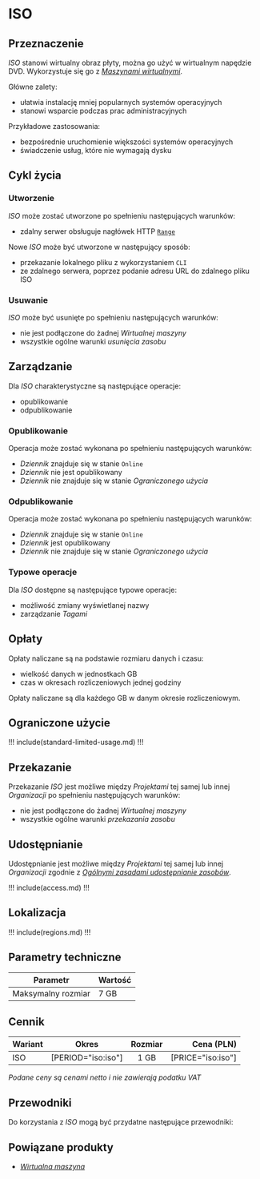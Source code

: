 # ISO

## Przeznaczenie

*ISO* stanowi wirtualny obraz płyty, można go użyć w wirtualnym napędzie DVD. Wykorzystuje się go z *[Maszynami wirtualnymi](/resource/compute/virtual-machine.md)*.

Główne zalety:

 * ułatwia instalację mniej popularnych systemów operacyjnych
 * stanowi wsparcie podczas prac administracyjnych

Przykładowe zastosowania:

 * bezpośrednie uruchomienie większości systemów operacyjnych
 * świadczenie usług, które nie wymagają dysku

## Cykl życia

### Utworzenie

*ISO* może zostać utworzone po spełnieniu następujących warunków:

 * zdalny serwer obsługuje nagłówek HTTP [`Range`](https://tools.ietf.org/html/rfc7233)

Nowe *ISO* może być utworzone w następujący sposób:

 * przekazanie lokalnego pliku z wykorzystaniem `CLI`
 * ze zdalnego serwera, poprzez podanie adresu URL do zdalnego pliku ISO

### Usuwanie

*ISO* może być usunięte po spełnieniu następujących warunków:

 * nie jest podłączone do żadnej *Wirtualnej maszyny*
 * wszystkie ogólne warunki *usunięcia zasobu*

## Zarządzanie

Dla *ISO* charakterystyczne są następujące operacje:

 * opublikowanie
 * odpublikowanie
 
### Opublikowanie

Operacja może zostać wykonana po spełnieniu następujących warunków:

 * *Dziennik* znajduje się w stanie ```Online```
 * *Dziennik* nie jest opublikowany
 * *Dziennik* nie znajduje się w stanie *Ograniczonego użycia*

### Odpublikowanie

Operacja może zostać wykonana po spełnieniu następujących warunków:

 * *Dziennik* znajduje się w stanie ```Online```
 * *Dziennik* jest opublikowany
 * *Dziennik* nie znajduje się w stanie *Ograniczonego użycia*

### Typowe operacje

Dla *ISO* dostępne są następujące typowe operacje:

 * możliwość zmiany wyświetlanej nazwy
 * zarządzanie *Tagami*

## Opłaty

Opłaty naliczane są na podstawie rozmiaru danych i czasu:

 * wielkość danych w jednostkach GB
 * czas w okresach rozliczeniowych jednej godziny

Opłaty naliczane są dla każdego GB w danym okresie rozliczeniowym.

## Ograniczone użycie

!!! include(standard-limited-usage.md) !!!

## Przekazanie

Przekazanie *ISO* jest możliwe między *Projektami* tej samej lub innej *Organizacji* po spełnieniu następujących warunków:

 * nie jest podłączone do żadnej *Wirtualnej maszyny*
 * wszystkie ogólne warunki *przekazania zasobu*

## Udostępnianie

Udostępnianie jest możliwe między *Projektami* tej samej lub innej *Organizacji* zgodnie z *[Ogólnymi zasadami udostępnianie zasobów](/platform/resource.md)*.

!!! include(access.md) !!!

## Lokalizacja

!!! include(regions.md) !!!

## Parametry techniczne

Parametr           | Wartość
------------------ | ---
Maksymalny rozmiar | 7 GB

## Cennik

Wariant | Okres      | Rozmiar | Cena (PLN)
------- | :--------: | :-----: | ---------:
ISO     | [PERIOD="iso:iso"] | 1 GB    | [PRICE="iso:iso"]

*Podane ceny są cenami netto i nie zawierają podatku VAT*

## Przewodniki

Do korzystania z *ISO* mogą być przydatne następujące przewodniki:

<PageList path_re="guide/storage/iso/"/>

## Powiązane produkty

 * *[Wirtualna maszyna](/resource/compute/virtual-machine.md)*